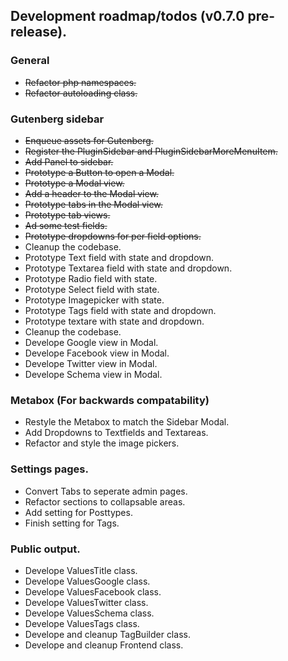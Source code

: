 
## Development roadmap/todos (v0.7.0 pre-release).

### General
- ~~Refactor php namespaces.~~
- ~~Refactor autoloading class.~~

### Gutenberg sidebar

- ~~Enqueue assets for Gutenberg.~~
- ~~Register the PluginSidebar and PluginSidebarMoreMenuItem.~~
- ~~Add Panel to sidebar.~~
- ~~Prototype a Button to open a Modal.~~
- ~~Prototype a Modal view.~~
- ~~Add a header to the Modal view.~~
- ~~Prototype tabs in the Modal view.~~
- ~~Prototype tab views.~~
- ~~Ad some test fields.~~
- ~~Prototype dropdowns for per field options.~~
- Cleanup the codebase.
- Prototype Text field with state and dropdown.
- Prototype Textarea field with state and dropdown.
- Prototype Radio field with state.
- Prototype Select field with state.
- Prototype Imagepicker with state.
- Prototype Tags field with state and dropdown.
- Prototype textare with state and dropdown.
- Cleanup the codebase.
- Develope Google view in Modal.
- Develope Facebook view in Modal.
- Develope Twitter view in Modal.
- Develope Schema view in Modal.


### Metabox (For backwards compatability)
- Restyle the Metabox to match the Sidebar Modal.
- Add Dropdowns to Textfields and Textareas.
- Refactor and style the image pickers.


### Settings pages.
- Convert Tabs to seperate admin pages.
- Refactor sections to collapsable areas.
- Add setting for Posttypes.
- Finish setting for Tags.


### Public output.
- Develope ValuesTitle class.
- Develope ValuesGoogle class.
- Develope ValuesFacebook class.
- Develope ValuesTwitter class.
- Develope ValuesSchema class.
- Develope ValuesTags class.
- Develope and cleanup TagBuilder class.
- Develope and cleanup Frontend class.